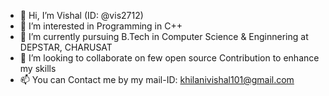 - 👋 Hi, I’m Vishal (ID: @vis2712)
- 👀 I’m interested in Programming in C++
- 🌱 I’m currently pursuing B.Tech in Computer Science & Enginnering at DEPSTAR, CHARUSAT
- 💞️ I’m looking to collaborate on few open source Contribution to enhance my skills
- 📫 You can Contact me by my mail-ID: khilanivishal101@gmail.com
